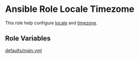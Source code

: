 # Ansible Role Locale Timezome

This role help configure [locale](https://ru.wikipedia.org/wiki/Locale) and [timezone](https://en.wikipedia.org/wiki/List_of_tz_database_time_zones).

## Role Variables

[defaults/main.yml](defaults/main.yml)